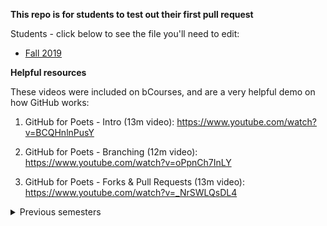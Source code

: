 **This repo is for students to test out their first pull request**

Students - click below to see the file you'll need to edit:
- [Fall 2019](https://github.com/joewadcan/FirstPullRequest/blob/master/2019_Fall/readme.md)

**Helpful resources**

These videos were included on bCourses, and are a very helpful demo on how GitHub works:

1. GitHub for Poets - Intro (13m video): https://www.youtube.com/watch?v=BCQHnlnPusY 

2. GitHub for Poets - Branching (12m video): https://www.youtube.com/watch?v=oPpnCh7InLY 

3. GitHub for Poets - Forks & Pull Requests (13m video): https://www.youtube.com/watch?v=_NrSWLQsDL4

 
<details><summary>Previous semesters</summary>
 
 ### 2018
 - Spring 2018: https://github.com/joewadcan/FirstPullRequest/tree/master/2018_Spring
 - Fall 2018:(https://github.com/joewadcan/FirstPullRequest/tree/master/2018_Fall)

</details>
